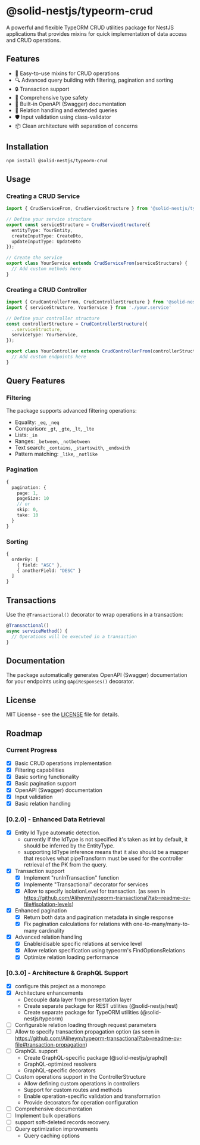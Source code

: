 # @solid-nestjs/typeorm-crud

A powerful and flexible TypeORM CRUD utilities package for NestJS applications that provides mixins for quick implementation of data access and CRUD operations.

## Features

- 🚀 Easy-to-use mixins for CRUD operations
- 🔍 Advanced query building with filtering, pagination and sorting
- 🔒 Transaction support
- 📝 Comprehensive type safety
- 🎯 Built-in OpenAPI (Swagger) documentation
- 🔄 Relation handling and extended queries
- 🛡️ Input validation using class-validator
- 📦 Clean architecture with separation of concerns

## Installation

```bash
npm install @solid-nestjs/typeorm-crud
```

## Usage

### Creating a CRUD Service

```typescript
import { CrudServiceFrom, CrudServiceStructure } from '@solid-nestjs/typeorm-crud';

// Define your service structure
export const serviceStructure = CrudServiceStructure({
  entityType: YourEntity,
  createInputType: CreateDto,
  updateInputType: UpdateDto
});

// Create the service
export class YourService extends CrudServiceFrom(serviceStructure) {
  // Add custom methods here
}
```

### Creating a CRUD Controller

```typescript
import { CrudControllerFrom, CrudControllerStructure } from '@solid-nestjs/typeorm-crud';
import { serviceStructure, YourService } from './your.service'

// Define your controller structure
const controllerStructure = CrudControllerStructure({
  ..serviceStructure,
  serviceType: YourService,
});

export class YourController extends CrudControllerFrom(controllerStructure) {
  // Add custom endpoints here
}
```

## Query Features

### Filtering

The package supports advanced filtering operations:

- Equality: `_eq`, `_neq`
- Comparison: `_gt`, `_gte`, `_lt`, `_lte`
- Lists: `_in`
- Ranges: `_between`, `_notbetween`
- Text search: `_contains`, `_startswith`, `_endswith`
- Pattern matching: `_like`, `_notlike`

### Pagination

```typescript
{
  pagination: {
    page: 1,
    pageSize: 10
    // or
    skip: 0,
    take: 10
  }
}
```

### Sorting

```typescript
{
  orderBy: [
    { field: "ASC" },
    { anotherField: "DESC" }
  ]
}
```

## Transactions

Use the `@Transactional()` decorator to wrap operations in a transaction:

```typescript
@Transactional()
async serviceMethod() {
  // Operations will be executed in a transaction
}
```

## Documentation

The package automatically generates OpenAPI (Swagger) documentation for your endpoints using `@ApiResponses()` decorator.

## License

MIT License - see the [LICENSE](LICENSE) file for details.

## Roadmap

### Current Progress
- [x] Basic CRUD operations implementation
- [x] Filtering capabilities
- [x] Basic sorting functionality
- [x] Basic pagination support
- [x] OpenAPI (Swagger) documentation
- [x] Input validation
- [x] Basic relation handling

### [0.2.0] - Enhanced Data Retrieval
- [x] Entity Id Type automatic detection.
  - currently If the IdType is not specified it's taken as int by default, it should be inferred by the EntityType.
  - supporting IdType inference means that it also should be a mapper that resolves what pipeTransform must be used for the controller retrieval of the PK from the query.
- [x] Transaction support
  - [x] Implement "runInTransaction" function
  - [x] Implemente "Transactional" decorator for services
  - [x] Allow to specify isolationLevel for transaction. (as seen in https://github.com/Aliheym/typeorm-transactional?tab=readme-ov-file#isolation-levels)
- [x] Enhanced pagination
  - [x] Return both data and pagination metadata in single response
  - [x] Fix pagination calculations for relations with one-to-many/many-to-many cardinality
- [x] Advanced relation handling
  - [x] Enable/disable specific relations at service level
  - [x] Allow relation specification using typeorm's FindOptionsRelations<T>
  - [x] Optimize relation loading performance

### [0.3.0] - Architecture & GraphQL Support
- [x] configure this project as a monorepo
- [x] Architecture enhancements
  - Decouple data layer from presentation layer
  - Create separate package for REST utilities (@solid-nestjs/rest)
  - Create separate package for TypeORM utilities (@solid-nestjs/typeorm)
- [ ] Configurable relation loading through request parameters
- [ ] Allow to specify transaction propagation option (as seen in https://github.com/Aliheym/typeorm-transactional?tab=readme-ov-file#transaction-propagation)
- [ ] GraphQL support
  - Create GraphQL-specific package (@solid-nestjs/graphql)
  - GraphQL-optimized resolvers
  - GraphQL-specific decorators
- [ ] Custom operations support in the ControllerStructure
  - Allow defining custom operations in controllers
  - Support for custom routes and methods
  - Enable operation-specific validation and transformation
  - Provide decorators for operation configuration
- [ ] Comprehensive documentation
- [ ] Implement bulk operations
- [ ] support soft-deleted records recovery.
- [ ] Query optimization improvements
  - Query caching options